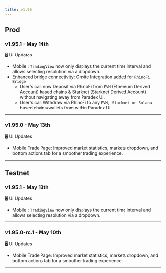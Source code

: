 ```yaml
---
title: v1.95
---
```

## Prod
### v1.95.1 - May 14th
🖥️  UI Updates
* Mobile : `TradingView` now only displays the current time interval and allows selecting resolution via a dropdown.
* Enhanced bridge connectivity: Onsite Integration added for `RhinoFi Bridge`
  * User's can now Deposit via RhinoFi from `EVM` (Ethereum Derived Account) based chains & Starknet (Starknet Derived Account) without navigating away from Paradex UI.
  * User's can Withdraw via RhinoFi to any `EVM, Starknet or Solana` based chains/wallets from within Paradex UI.
---
### v1.95.0 - May 13th
🖥️  UI Updates
* Mobile Trade Page: Improved market statistics,  markets dropdown, and bottom actions tab for a smoother trading experience.
---

## Testnet
### v1.95.1 - May 13th
🖥️  UI Updates
* Mobile : `TradingView` now only displays the current time interval and allows selecting resolution via a dropdown.
---
### v1.95.0-rc.1 - May 10th
🖥️  UI Updates
* Mobile Trade Page: Improved market statistics,  markets dropdown, and bottom actions tab for a smoother trading experience.
---
